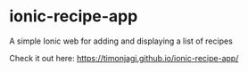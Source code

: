 # ionic-recipe-app
A simple Ionic web for adding and displaying a list of recipes

Check it out here: https://timonjagi.github.io/ionic-recipe-app/
